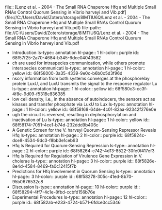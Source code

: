 file:: [Lenz et al. - 2004 - The Small RNA Chaperone Hfq and Multiple Small RNAs Control Quorum Sensing in Vibrio harveyi and Vib.pdf](file://C:/Users/David/Zotero/storage/8IMTIU6Q/Lenz et al. - 2004 - The Small RNA Chaperone Hfq and Multiple Small RNAs Control Quorum Sensing in Vibrio harveyi and Vib.pdf)
file-path:: file://C:/Users/David/Zotero/storage/8IMTIU6Q/Lenz et al. - 2004 - The Small RNA Chaperone Hfq and Multiple Small RNAs Control Quorum Sensing in Vibrio harveyi and Vib.pdf

- Introduction
  ls-type:: annotation
  hl-page:: 1
  hl-color:: purple
  id:: 68f57f25-2a70-4684-b345-6dce04043582
- ch are used for intraspecies communication, while others promote interspecies communicati
  ls-type:: annotation
  hl-page:: 1
  hl-color:: yellow
  id:: 68f58000-3a35-4339-9e0c-b6b0c5d3f96d
- nsory information from both systems converges at the phosphorelay protein LuxU, and LuxU transmits the signal to the response regulator Lu
  ls-type:: annotation
  hl-page:: 1
  hl-color:: yellow
  id:: 68f580c3-cc3f-4f8e-9d09-f5318e836385
- low cell density, i.e., in the absence of autoinducers, the sensors act as kinases and transfer phosphate via LuxU to Lux
  ls-type:: annotation
  hl-page:: 1
  hl-color:: yellow
  id:: 68f58168-64de-4c01-82aa-92342f276e0e
- ugh the circuit is reversed, resulting in dephosphorylation and inactivation of Lu
  ls-type:: annotation
  hl-page:: 1
  hl-color:: yellow
  id:: 68f58174-7051-4ce1-b74d-232ddd9b406c
- A Genetic Screen for the V. harveyi Quorum-Sensing Repressor Reveals Hfq
  ls-type:: annotation
  hl-page:: 2
  hl-color:: purple
  id:: 68f5824c-dce8-4534-9dc3-f8bb3e1ceb93
- Hfq Is Required for Quorum-Sensing Repression
  ls-type:: annotation
  hl-page:: 2
  hl-color:: purple
  id:: 68f58264-c742-4d13-8522-30fe0f417ef3
- Hfq Is Required for Regulation of Virulence Gene Expression in V. cholerae
  ls-type:: annotation
  hl-page:: 3
  hl-color:: purple
  id:: 68f5826e-8e4d-4584-8469-fa0c12415f7b
- Predictions for Hfq Involvement in Quorum Sensing
  ls-type:: annotation
  hl-page:: 3
  hl-color:: purple
  id:: 68f58278-305c-41ed-8b70-95b0676532c8
- Discussion
  ls-type:: annotation
  hl-page:: 10
  hl-color:: purple
  id:: 68f58294-4ff7-4c1e-8fbd-ccbfd156b76e
- Experimental Procedures
  ls-type:: annotation
  hl-page:: 12
  hl-color:: purple
  id:: 68f582ab-e233-4724-b571-6fdce0cc5346